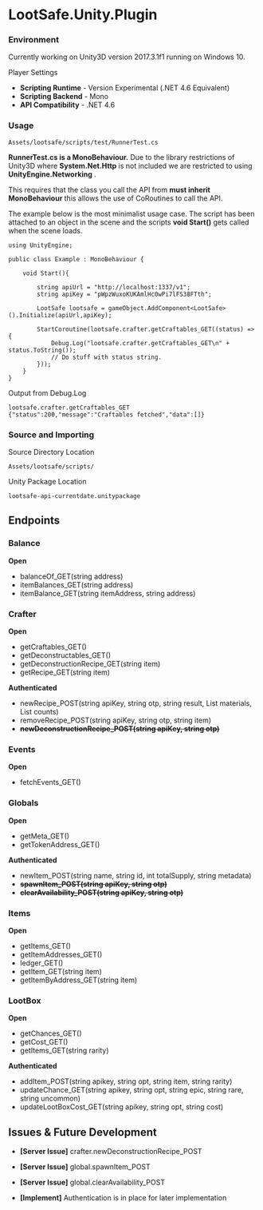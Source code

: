 # LootSafe.Unity.Plugin

### Environment

Currently working on Unity3D version 2017.3.1f1 running on Windows 10.

Player Settings

* **Scripting Runtime** - Version Experimental (.NET 4.6 Equivalent)
* **Scripting Backend** - Mono
* **API Compatibility** - .NET 4.6

### Usage

```
Assets/lootsafe/scripts/test/RunnerTest.cs
```
**RunnerTest.cs is a MonoBehaviour.** Due to the library restrictions of Unity3D where **System.Net.Http** is not included we are restricted to using **UnityEngine.Networking** . 

This requires that the class you call the API from **must inherit MonoBehaviour** this allows the use of CoRoutines to call the API.

The example below is the most minimalist usage case. The script has been attached to an object in the scene and the scripts **void Start()** gets called when the scene loads.

```
using UnityEngine;

public class Example : MonoBehaviour {

	void Start(){
    
        string apiUrl = "http://localhost:1337/v1";
        string apiKey = "pWpzWuxoKUKAmlHc0wPi7lFS38FTth";

        LootSafe lootsafe = gameObject.AddComponent<LootSafe>().Initialize(apiUrl,apiKey);

        StartCoroutine(lootsafe.crafter.getCraftables_GET((status) => {
            Debug.Log("lootsafe.crafter.getCraftables_GET\n" + status.ToString());
            // Do stuff with status string.
        }));
    }
}
```

Output from Debug.Log
```
lootsafe.crafter.getCraftables_GET
{"status":200,"message":"Craftables fetched","data":[]}
```

### Source and Importing

Source Directory Location
```
Assets/lootsafe/scripts/
```

Unity Package Location
```
lootsafe-api-currentdate.unitypackage
```

## Endpoints

### Balance

**Open**

* balanceOf_GET(string address)
* itemBalances_GET(string address)
* itemBalance_GET(string itemAddress, string address)

### Crafter

**Open**

* getCraftables_GET()
* getDeconstructables_GET()
* getDeconstructionRecipe_GET(string item)
* getRecipe_GET(string item)

**Authenticated**

* newRecipe_POST(string apiKey, string otp, string result, List<string> materials, List<string> counts)
* removeRecipe_POST(string apiKey, string otp, string item)
* **~~newDeconstructionRecipe_POST(string apiKey, string otp)~~**

### Events

**Open**

* fetchEvents_GET()

### Globals

**Open**

* getMeta_GET()
* getTokenAddress_GET()

**Authenticated**

* newItem_POST(string name, string id, int totalSupply, string metadata)
* **~~spawnItem_POST(string apiKey, string otp)~~**
* **~~clearAvailability_POST(string apiKey, string otp)~~**

### Items

**Open**

* getItems_GET()
* getItemAddresses_GET()
* ledger_GET()
* getItem_GET(string item)
* getItemByAddress_GET(string item)

### LootBox

**Open**

* getChances_GET()
* getCost_GET()
* getItems_GET(string rarity)

**Authenticated**

* addItem_POST(string apikey, string opt, string item, string rarity)
* updateChance_GET(string apikey, string opt, string epic, string rare, string uncommon)
* updateLootBoxCost_GET(string apikey, string opt, string cost)

## Issues & Future Development


* **[Server Issue]** crafter.newDeconstructionRecipe_POST
* **[Server Issue]** global.spawnItem_POST
* **[Server Issue]** global.clearAvailability_POST

* **[Implement]** Authentication is in place for later implementation